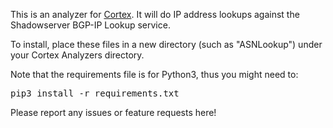 This is an analyzer for [Cortex](https://github.com/CERT-BDF/Cortex/blob/master/README.md). It will do IP address lookups against the Shadowserver BGP-IP Lookup service.

To install, place these files in a new directory (such as "ASNLookup") under your Cortex Analyzers directory.

Note that the requirements file is for Python3, thus you might need to:

<pre>
pip3 install -r requirements.txt
</pre>

Please report any issues or feature requests here!
